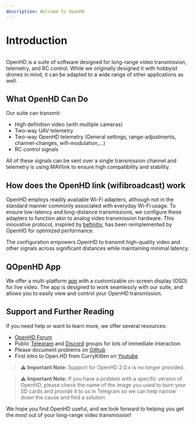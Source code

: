```yaml
---
description: Welcome to OpenHD
---
```


# Introduction

&#x20;

<figure><img src=".gitbook/assets/plain_openhd_logo.jpg" alt=""><figcaption></figcaption></figure>

OpenHD is a suite of software designed for long-range video transmission, telemetry, and RC control. While we originally designed it with hobbyist drones in mind, it can be adapted to a wide range of other applications as well.

## What OpenHD Can Do

Our suite can transmit:


* High definition video (with multiple cameras)
* Two-way UAV telemetry
* Two-way OpenHD telemetry (General settings, range-adjustments, channel-changes, wifi-modulation,...)
* RC control signals

<!-- <figure><img src=".gitbook/assets/NORBERTSFOTO.png" alt=""><figcaption></figcaption></figure> -->


All of these signals can be sent over a single transmission channel and telemetry is using MAVlink to ensure high compatibility and stability.



## How does the OpenHD link (wifibroadcast) work

OpenHD employs readily available Wi-Fi adapters, although not in the standard manner commonly associated with everyday Wi-Fi usage. To ensure low-latency and long-distance transmissions, we configure these adapters to function akin to analog video transmission hardware. This innovative protocol, inspired by [befinitiv](https://befinitiv.wordpress.com/wifibroadcast-analog-like-transmission-of-live-video-data/), has been reimplemented by OpenHD for optimized performance.

The configuration empowers OpenHD to transmit high-quality video and other signals across significant distances while maintaining minimal latency.


## QOpenHD App

We offer a multi-platform [app](https://github.com/OpenHD/QOpenHD/releases) with a customizable on-screen display (OSD) for live video. The app is designed to work seamlessly with our suite, and allows you to easily view and control your OpenHD transmission.



## Support and Further Reading

If you need help or want to learn more, we offer several resources:

* [OpenHD Forum](https://forum.openhdfpv.org/)
* Public [Telegram](https://t.me/OpenHD\_User) and [Discord](https://discord.gg/P9kXs9N2RP) groups for lots of immediate interaction
* Please document problems on [Github](https://github.com/OpenHD/OpenHD/issues)
* First intro to Open.HD from CurryKitten on [Youtube](https://www.youtube.com/playlist?list=PL7WaECFssECJWfTc0vKYTfUdH5y8UgdI9)

> :warning: **Important Note:** Support for OpenHD 2.0.x is no longer provided.

> :warning: **Important Note:** If you have a problem with a specific version of OpenHD, please check the name of the image you used to burn your SD cards and provide it to us in Telegram so we can help narrow down the cause and find a solution.

We hope you find OpenHD useful, and we look forward to helping you get the most out of your long-range video transmission!
